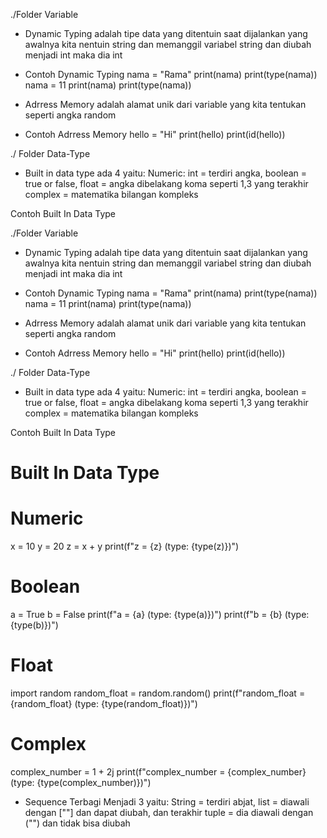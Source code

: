 ./Folder Variable
- Dynamic Typing adalah tipe data yang ditentuin saat dijalankan yang awalnya kita nentuin string dan memanggil variabel string dan diubah menjadi int maka dia int

- Contoh Dynamic Typing
        nama = "Rama"
        print(nama)
        print(type(nama))
        nama = 11
        print(nama)
        print(type(nama))

- Adrress Memory adalah alamat unik dari variable yang kita tentukan seperti angka random

- Contoh Adrress Memory
hello = "Hi"
print(hello)
print(id(hello))

./ Folder Data-Type
- Built in data type ada 4 yaitu: Numeric: int = terdiri angka, boolean = true or false, float = angka dibelakang koma seperti 1,3 yang terakhir complex = matematika bilangan kompleks

Contoh Built In Data Type

./Folder Variable
- Dynamic Typing adalah tipe data yang ditentuin saat dijalankan yang awalnya kita nentuin string dan memanggil variabel string dan diubah menjadi int maka dia int

- Contoh Dynamic Typing
        nama = "Rama"
        print(nama)
        print(type(nama))
        nama = 11
        print(nama)
        print(type(nama))

- Adrress Memory adalah alamat unik dari variable yang kita tentukan seperti angka random

- Contoh Adrress Memory
hello = "Hi"
print(hello)
print(id(hello))

./ Folder Data-Type
- Built in data type ada 4 yaitu: Numeric: int = terdiri angka, boolean = true or false, float = angka dibelakang koma seperti 1,3 yang terakhir complex = matematika bilangan kompleks

Contoh Built In Data Type

# Built In Data Type

# Numeric
x = 10
y = 20
z = x + y
print(f"z = {z} (type: {type(z)})")

# Boolean
a = True
b = False
print(f"a = {a} (type: {type(a)})")
print(f"b = {b} (type: {type(b)})")

# Float
import random
random_float = random.random()
print(f"random_float = {random_float} (type: {type(random_float)})")

# Complex
complex_number = 1 + 2j
print(f"complex_number = {complex_number} (type: {type(complex_number)})")

- Sequence Terbagi Menjadi 3 yaitu: String = terdiri abjat, list = diawali dengan [""] dan dapat diubah, dan terakhir tuple = dia diawali dengan ("") dan tidak bisa diubah